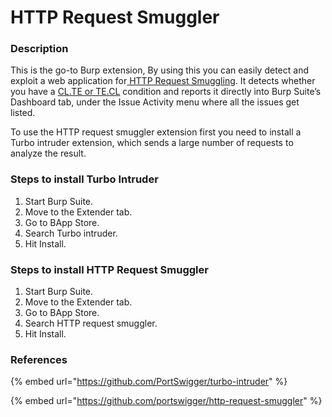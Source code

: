 # HTTP Request Smuggler

### Description

This is the go-to Burp extension, By using this you can easily detect and exploit a web application for[ HTTP Request Smuggling](../resources/web-app-pentest/http-request-smuggling.md). It detects whether you have a [CL.TE or TE.CL](https://portswigger.net/web-security/request-smuggling/finding) condition and reports it directly into Burp Suite’s Dashboard tab, under the Issue Activity menu where all the issues get listed.&#x20;

To use the HTTP request smuggler extension first you need to install a Turbo intruder extension, which sends a large number of requests to analyze the result.

### Steps to install Turbo Intruder

1. Start Burp Suite.
2. Move to the Extender tab.
3. Go to BApp Store.
4. Search Turbo intruder.
5. Hit Install.

### Steps to install HTTP Request Smuggler

1. Start Burp Suite.
2. Move to the Extender tab.
3. Go to BApp Store.
4. Search HTTP request smuggler.
5. Hit Install.

### References

{% embed url="https://github.com/PortSwigger/turbo-intruder" %}

{% embed url="https://github.com/portswigger/http-request-smuggler" %}
